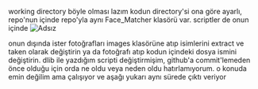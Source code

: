 working directory böyle olması lazım kodun directory'si ona göre ayarlı, repo'nun içinde repo'yla aynı Face_Matcher klasörü var. scriptler de onun içinde
![Adsız](https://github.com/volkannnv/Face_Matcher/assets/127948297/c4abdcb9-c1dd-4462-a5db-429e42f4bb90)

onun dışında ister fotoğrafları images klasörüne atıp isimlerini extract ve taken olarak değiştirin ya da fotoğrafı atıp kodun içindeki dosya ismini değiştirin.
dlib ile yazdığım scripti değiştirmişim, github'a commit'lemeden önce olduğu için orda ne oldu veya neden oldu hatırlamıyorum. o konuda emin değilim ama çalışıyor ve aşağı yukarı aynı sürede çıktı veriyor
